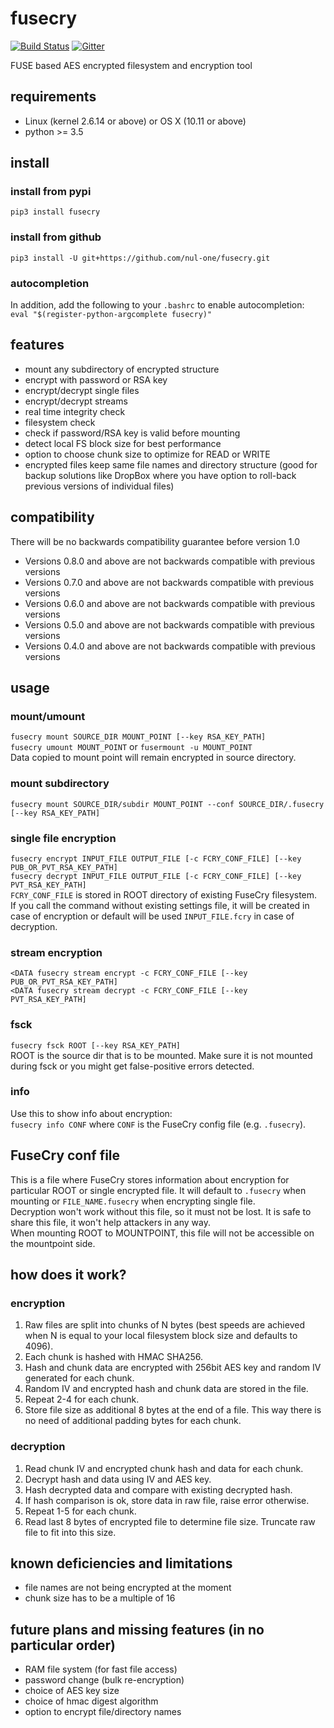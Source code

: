 
fusecry 
==================================================
[![Build Status](https://travis-ci.org/nul-one/fusecry.png)](https://travis-ci.org/nul-one/fusecry)
[![Gitter](https://badges.gitter.im/Join%20Chat.svg)](https://gitter.im/fusecry/Lobby)

FUSE based AES encrypted filesystem and encryption tool

requirements
-------------------------

- Linux (kernel 2.6.14 or above) or OS X (10.11 or above)
- python >= 3.5

install
-------------------------

### install from pypi
`pip3 install fusecry`  

### install from github
`pip3 install -U git+https://github.com/nul-one/fusecry.git`  

### autocompletion
In addition, add the following to your `.bashrc` to enable autocompletion:  
`eval "$(register-python-argcomplete fusecry)"`

features
-------------------------

- mount any subdirectory of encrypted structure
- encrypt with password or RSA key
- encrypt/decrypt single files
- encrypt/decrypt streams
- real time integrity check
- filesystem check
- check if password/RSA key is valid before mounting
- detect local FS block size for best performance
- option to choose chunk size to optimize for READ or WRITE
- encrypted files keep same file names and directory structure (good for backup
solutions like DropBox where you have option to roll-back previous versions of
individual files)

compatibility
-------------------------

There will be no backwards compatibility guarantee before version 1.0

- Versions 0.8.0 and above are not backwards compatible with previous versions
- Versions 0.7.0 and above are not backwards compatible with previous versions
- Versions 0.6.0 and above are not backwards compatible with previous versions
- Versions 0.5.0 and above are not backwards compatible with previous versions
- Versions 0.4.0 and above are not backwards compatible with previous versions

usage
-------------------------

### mount/umount

`fusecry mount SOURCE_DIR MOUNT_POINT [--key RSA_KEY_PATH]`  
`fusecry umount MOUNT_POINT` or `fusermount -u MOUNT_POINT`  
Data copied to mount point will remain encrypted in source directory.  

### mount subdirectory

`fusecry mount SOURCE_DIR/subdir MOUNT_POINT --conf SOURCE_DIR/.fusecry [--key RSA_KEY_PATH]`

### single file encryption

`fusecry encrypt INPUT_FILE OUTPUT_FILE [-c FCRY_CONF_FILE] [--key PUB_OR_PVT_RSA_KEY_PATH]`  
`fusecry decrypt INPUT_FILE OUTPUT_FILE [-c FCRY_CONF_FILE] [--key PVT_RSA_KEY_PATH]`  
`FCRY_CONF_FILE` is stored in ROOT directory of existing FuseCry filesystem.  
If you call the command without existing settings file, it will be created in
case of encryption or default will be used `INPUT_FILE.fcry` in case of
decryption.

### stream encryption

`<DATA fusecry stream encrypt -c FCRY_CONF_FILE [--key PUB_OR_PVT_RSA_KEY_PATH]`  
`<DATA fusecry stream decrypt -c FCRY_CONF_FILE [--key PVT_RSA_KEY_PATH]`  

### fsck

`fusecry fsck ROOT [--key RSA_KEY_PATH]`  
ROOT is the source dir that is to be mounted. Make sure it is not mounted
during fsck or you might get false-positive errors detected.

### info

Use this to show info about encryption:  
`fusecry info CONF` where `CONF` is the FuseCry config file (e.g. `.fusecry`).

FuseCry conf file
-------------------------

This is a file where FuseCry stores information about encryption for particular
ROOT or single encrypted file. It will default to `.fusecry` when mounting or
`FILE_NAME.fusecry` when encrypting single file.  
Decryption won't work without this file, so it must not be lost. It is safe to
share this file, it won't help attackers in any way.  
When mounting ROOT to MOUNTPOINT, this file will not be accessible on the
mountpoint side.

how does it work?
-------------------------

### encryption

1. Raw files are split into chunks of N bytes (best speeds are achieved when N
is equal to your local filesystem block size and defaults to 4096).
2. Each chunk is hashed with HMAC SHA256.
3. Hash and chunk data are encrypted with 256bit AES key and random IV
generated for each chunk.
4. Random IV and encrypted hash and chunk data are stored in the file.
5. Repeat 2-4 for each chunk.
6. Store file size as additional 8 bytes at the end of a file. This way there
is no need of additional padding bytes for each chunk.

### decryption

1. Read chunk IV and encrypted chunk hash and data for each chunk.
2. Decrypt hash and data using IV and AES key.
3. Hash decrypted data and compare with existing decrypted hash.
4. If hash comparison is ok, store data in raw file, raise error otherwise.
5. Repeat 1-5 for each chunk.
6. Read last 8 bytes of encrypted file to determine file size. Truncate raw
file to fit into this size.


known deficiencies and limitations
-------------------------

- file names are not being encrypted at the moment
- chunk size has to be a multiple of 16

future plans and missing features (in no particular order)
-------------------------

- RAM file system (for fast file access)
- password change (bulk re-encryption)
- choice of AES key size
- choice of hmac digest algorithm
- option to encrypt file/directory names

